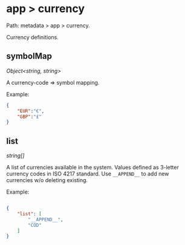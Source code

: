 # app > currency

Path: metadata > app > currency.

Currency definitions.

## symbolMap

*Object<string, string\>*

A currency-code => symbol mapping.

Example:

```json
{
    "EUR":"€",
    "GBP":"£"
}
```

## list

*string[]*

A list of currencies available in the system. Values defined as 3-letter currency codes in ISO 4217 standard. Use `__APPEND__` to add new currencies w/o deleting existing.

Example:

```json

{
    "list": [
        "__APPEND__",
        "COD"
    ]
}
```
